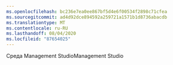 ```yaml
---
ms.openlocfilehash: bc236e7ea0ee867bf5d4e6f00534f2898c71cfea
ms.sourcegitcommit: ad4d92dce894592a259721a1571b1d8736abacdb
ms.translationtype: MT
ms.contentlocale: ru-RU
ms.lasthandoff: 08/04/2020
ms.locfileid: "87654025"
---
```

<span data-ttu-id="64f66-101">Среда Management Studio</span><span class="sxs-lookup"><span data-stu-id="64f66-101">Management Studio</span></span>
